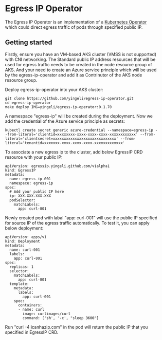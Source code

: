 # Egress IP Operator

The Egress IP Operator is an implementation of a [Kubernetes Operator](https://kubernetes.io/docs/concepts/extend-kubernetes/operator/) which could direct egress traffic of pods through specified public IP.

## Getting started

Firstly, ensure you have an VM-based AKS cluster (VMSS is not supported) with CNI networking. The Standard public IP address resources that will be used for egress traffic needs to be created in the node resource group of AKS. And your need to create an Azure service principle which will be used by the egress-ip-operator and add it as Contrinutor of the AKS node resource group.

Deploy egress-ip-operator into your AKS cluster:
```
git clone https://github.com/yingeli/egress-ip-operator.git
cd egress-ip-operator
make deploy IMG=yingeli/egress-ip-operator:0.1.70
```

A namespace "egress-ip" will be created during the deployment. Now we add the credential of the Azure service principle as secrets:
```
kubectl create secret generic azure-credential --namespace=egress-ip --from-literal='clientid=xxxxxxxx-xxxx-xxxx-xxxx-xxxxxxxxxxxx' --from-literal='clientsecret=xxxxxxxxxxxxxxxxxxxxxxxxxxxxx' --from-literal='tenantid=xxxxxxx-xxxx-xxxx-xxxx-xxxxxxxxxxxxx'
```

To associate a new egress ip to the cluster, add below EgressIP CRD resource with your public IP:
```
apiVersion: egressip.yingeli.github.com/v1alpha1
kind: EgressIP
metadata:
  name: egress-ip-001
  namespace: egress-ip
spec:
  # Add your public IP here
  ip: XXX.XXX.XXX.XXX
  podSelector:
    matchLabels:
      app: curl-001
```

Newly created pod with labal "app: curl-001" will use the public IP specified for source IP of the egress traffic automatically. To test it, you can apply below deployment:
```
apiVersion: apps/v1
kind: Deployment
metadata:
  name: curl-001
  labels:
    app: curl-001
spec:
  replicas: 1
  selector:
    matchLabels:
      app: curl-001
  template:
    metadata:
      labels:
        app: curl-001
    spec:
      containers:
      - name: curl
        image: curlimages/curl
        command: ['sh', '-c', "sleep 3600"]
```

Run "curl -4 icanhazip.com" in the pod will return the public IP that you specified in EgressIP CRD.